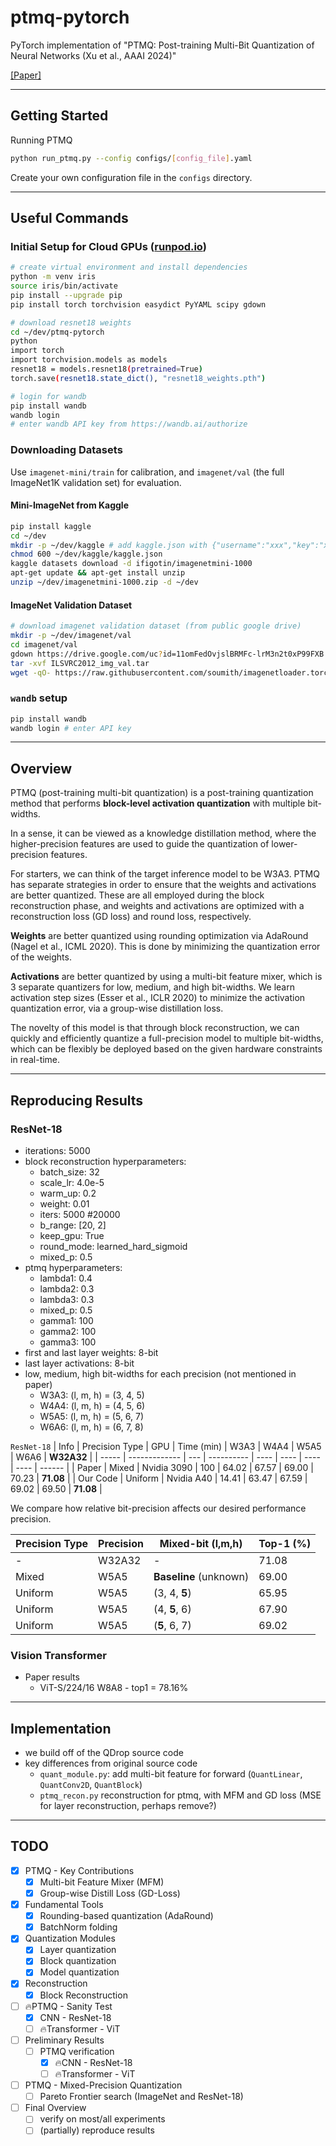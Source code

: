 # ptmq-pytorch

PyTorch implementation of "PTMQ: Post-training Multi-Bit Quantization of Neural Networks (Xu et al., AAAI 2024)"

[[Paper]](https://ojs.aaai.org/index.php/AAAI/article/view/29553)

---

## Getting Started

Running PTMQ

```bash
python run_ptmq.py --config configs/[config_file].yaml
```

Create your own configuration file in the `configs` directory.

---

## Useful Commands

### Initial Setup for Cloud GPUs ([runpod.io](https://runpod.io?ref=9t3u4v13))

```bash
# create virtual environment and install dependencies
python -m venv iris
source iris/bin/activate
pip install --upgrade pip
pip install torch torchvision easydict PyYAML scipy gdown

# download resnet18 weights
cd ~/dev/ptmq-pytorch
python
import torch
import torchvision.models as models
resnet18 = models.resnet18(pretrained=True)
torch.save(resnet18.state_dict(), "resnet18_weights.pth")
```

```bash
# login for wandb
pip install wandb
wandb login
# enter wandb API key from https://wandb.ai/authorize
```

### Downloading Datasets

Use `imagenet-mini/train` for calibration, and `imagenet/val` (the full ImageNet1K validation set) for evaluation.

#### Mini-ImageNet from Kaggle

```bash
pip install kaggle
cd ~/dev
mkdir -p ~/dev/kaggle # add kaggle.json with {"username":"xxx","key":"xxx"} here
chmod 600 ~/dev/kaggle/kaggle.json
kaggle datasets download -d ifigotin/imagenetmini-1000
apt-get update && apt-get install unzip
unzip ~/dev/imagenetmini-1000.zip -d ~/dev
```

#### ImageNet Validation Dataset

```bash
# download imagenet validation dataset (from public google drive)
mkdir -p ~/dev/imagenet/val
cd imagenet/val
gdown https://drive.google.com/uc?id=11omFedOvjslBRMFc-lrM3n2t0xP99FXB -O ILSVRC2012_img_val.tar
tar -xvf ILSVRC2012_img_val.tar
wget -qO- https://raw.githubusercontent.com/soumith/imagenetloader.torch/master/valprep.sh | bash
```

### `wandb` setup

```bash
pip install wandb
wandb login # enter API key
```

---

## Overview

PTMQ (post-training multi-bit quantization) is a post-training quantization method that performs **block-level activation quantization** with multiple bit-widths.

In a sense, it can be viewed as a knowledge distillation method, where the higher-precision features are used to guide the quantization of lower-precision features.

For starters, we can think of the target inference model to be W3A3. PTMQ has separate strategies in order to ensure that the weights and activations are better quantized. These are all employed during the block reconstruction phase, and weights and activations are optimized with a reconstruction loss (GD loss) and round loss, respectively.

**Weights** are better quantized using rounding optimization via AdaRound (Nagel et al., ICML 2020). This is done by minimizing the quantization error of the weights.

**Activations** are better quantized by using a multi-bit feature mixer, which is 3 separate quantizers for low, medium, and high bit-widths. We learn activation step sizes (Esser et al., ICLR 2020) to minimize the activation quantization error, via a group-wise distillation loss.

The novelty of this model is that through block reconstruction, we can quickly and efficiently quantize a full-precision model to multiple bit-widths, which can be flexibly be deployed based on the given hardware constraints in real-time.

---

## Reproducing Results

### ResNet-18

- iterations: 5000
- block reconstruction hyperparameters:
  - batch_size: 32
  - scale_lr: 4.0e-5
  - warm_up: 0.2
  - weight: 0.01
  - iters: 5000 #20000
  - b_range: [20, 2]
  - keep_gpu: True
  - round_mode: learned_hard_sigmoid
  - mixed_p: 0.5
- ptmq hyperparameters:
  - lambda1: 0.4
  - lambda2: 0.3
  - lambda3: 0.3
  - mixed_p: 0.5
  - gamma1: 100
  - gamma2: 100
  - gamma3: 100
- first and last layer weights: 8-bit
- last layer activations: 8-bit
- low, medium, high bit-widths for each precision (not mentioned in paper)
  - W3A3: (l, m, h) = (3, 4, 5)
  - W4A4: (l, m, h) = (4, 5, 6)
  - W5A5: (l, m, h) = (5, 6, 7)
  - W6A6: (l, m, h) = (6, 7, 8)

`ResNet-18`
| Info | Precision Type | GPU | Time (min) | W3A3 | W4A4 | W5A5 | W6A6 | **W32A32** |
| ----- | ------------- | --- | ---------- | ---- | ---- | ---- | ---- | ------ |
| Paper | Mixed | Nvidia 3090 | 100 | 64.02 | 67.57 | 69.00 | 70.23 | **71.08** |
| Our Code | Uniform | Nvidia A40 | 14.41 | 63.47 | 67.59 | 69.02 | 69.50 | **71.08** |

We compare how relative bit-precision affects our desired performance precision.

| Precision Type | Precision | Mixed-bit (l,m,h) | Top-1 (%) |
| -------------- | --------- | ----------------- | --------- |
| - | W32A32 | - | 71.08 |
| Mixed | W5A5 | **Baseline** (unknown) | 69.00 |
| Uniform | W5A5 | (3, 4, **5**) | 65.95 |
| Uniform | W5A5 | (4, **5**, 6) | 67.90 |
| Uniform | W5A5 | (**5**, 6, 7) | 69.02 |



### Vision Transformer

- Paper results
  - ViT-S/224/16 W8A8 - top1 = 78.16%

---

## Implementation

- we build off of the QDrop source code
- key differences from original source code
  - `quant_module.py`: add multi-bit feature for forward (`QuantLinear`, `QuantConv2D`, `QuantBlock`)
  - `ptmq_recon.py` reconstruction for ptmq, with MFM and GD loss (MSE for layer reconstruction, perhaps remove?)

---

## TODO

- [x] PTMQ - Key Contributions
  - [x] Multi-bit Feature Mixer (MFM)
  - [x] Group-wise Distill Loss (GD-Loss)
- [x] Fundamental Tools
  - [x] Rounding-based quantization (AdaRound)
  - [x] BatchNorm folding
- [x] Quantization Modules
  - [x] Layer quantization
  - [x] Block quantization
  - [x] Model quantization
- [x] Reconstruction
  - [x] Block Reconstruction
- [ ] 🔥PTMQ - Sanity Test
  - [x] CNN - ResNet-18
  - [ ] 🔥Transformer - ViT
- [ ] Preliminary Results
  - [ ] PTMQ verification
    - [x] 🔥CNN - ResNet-18
    - [ ] 🔥Transformer - ViT
- [ ] PTMQ - Mixed-Precision Quantization
  - [ ] Pareto Frontier search (ImageNet and ResNet-18)
- [ ] Final Overview
  - [ ] verify on most/all experiments
  - [ ] (partially) reproduce results